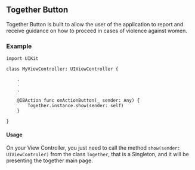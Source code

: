 ## Together Button
Together Button is built to allow the user of the application to report and receive guidance on how to proceed in cases of violence against women.

### Example
```
import UIKit

class MyViewController: UIViewController {

	.
	.
	.

	@IBAction func onActionButton(_ sender: Any) {
		Together.instance.show(sender: self)
	}

}
```

#### Usage
On your View Controller, you just need to call the method ```show(sender: UIViewControler)``` from the class ```Together```, that is a Singleton, and it will be presenting the together main page.
